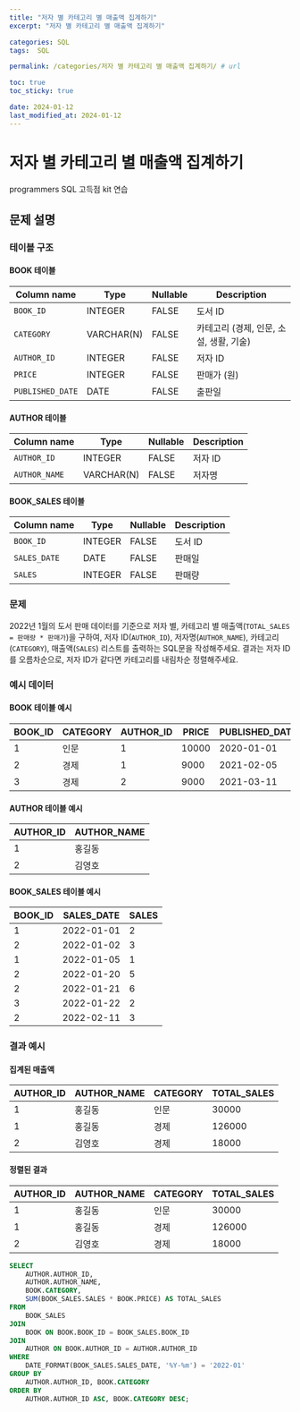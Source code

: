 ```yaml
---
title: "저자 별 카테고리 별 매출액 집계하기"
excerpt: "저자 별 카테고리 별 매출액 집계하기"

categories: SQL
tags:  SQL

permalink: /categories/저자 별 카테고리 별 매출액 집계하기/ # url

toc: true
toc_sticky: true

date: 2024-01-12
last_modified_at: 2024-01-12
---
```


# 저자 별 카테고리 별 매출액 집계하기

programmers SQL 고득점 kit 연습

## 문제 설명

### 테이블 구조

#### BOOK 테이블

| Column name     | Type        | Nullable | Description  |
|-----------------|-------------|----------|--------------|
| `BOOK_ID`       | INTEGER     | FALSE    | 도서 ID      |
| `CATEGORY`      | VARCHAR(N)  | FALSE    | 카테고리 (경제, 인문, 소설, 생활, 기술) |
| `AUTHOR_ID`     | INTEGER     | FALSE    | 저자 ID      |
| `PRICE`         | INTEGER     | FALSE    | 판매가 (원)  |
| `PUBLISHED_DATE`| DATE        | FALSE    | 출판일       |

#### AUTHOR 테이블

| Column name   | Type        | Nullable | Description  |
|---------------|-------------|----------|--------------|
| `AUTHOR_ID`   | INTEGER     | FALSE    | 저자 ID      |
| `AUTHOR_NAME` | VARCHAR(N)  | FALSE    | 저자명       |

#### BOOK_SALES 테이블

| Column name | Type    | Nullable | Description  |
|-------------|---------|----------|--------------|
| `BOOK_ID`   | INTEGER | FALSE    | 도서 ID      |
| `SALES_DATE`| DATE    | FALSE    | 판매일       |
| `SALES`     | INTEGER | FALSE    | 판매량       |

### 문제

2022년 1월의 도서 판매 데이터를 기준으로 저자 별, 카테고리 별 매출액(`TOTAL_SALES = 판매량 * 판매가`)을 구하여, 저자 ID(`AUTHOR_ID`), 저자명(`AUTHOR_NAME`), 카테고리(`CATEGORY`), 매출액(`SALES`) 리스트를 출력하는 SQL문을 작성해주세요. 결과는 저자 ID를 오름차순으로, 저자 ID가 같다면 카테고리를 내림차순 정렬해주세요.

### 예시 데이터

#### BOOK 테이블 예시

| BOOK_ID | CATEGORY | AUTHOR_ID | PRICE | PUBLISHED_DATE |
|---------|----------|-----------|-------|----------------|
| 1       | 인문     | 1         | 10000 | 2020-01-01     |
| 2       | 경제     | 1         | 9000  | 2021-02-05     |
| 3       | 경제     | 2         | 9000  | 2021-03-11     |

#### AUTHOR 테이블 예시

| AUTHOR_ID | AUTHOR_NAME |
|-----------|-------------|
| 1         | 홍길동       |
| 2         | 김영호       |

#### BOOK_SALES 테이블 예시

| BOOK_ID | SALES_DATE | SALES |
|---------|------------|-------|
| 1       | 2022-01-01 | 2     |
| 2       | 2022-01-02 | 3     |
| 1       | 2022-01-05 | 1     |
| 2       | 2022-01-20 | 5     |
| 2       | 2022-01-21 | 6     |
| 3       | 2022-01-22 | 2     |
| 2       | 2022-02-11 | 3     |

### 결과 예시

#### 집계된 매출액

| AUTHOR_ID | AUTHOR_NAME | CATEGORY | TOTAL_SALES |
|-----------|-------------|----------|-------------|
| 1         | 홍길동       | 인문     | 30000       |
| 1         | 홍길동       | 경제     | 126000      |
| 2         | 김영호       | 경제     | 18000       |

#### 정렬된 결과

| AUTHOR_ID | AUTHOR_NAME | CATEGORY | TOTAL_SALES |
|-----------|-------------|----------|-------------|
| 1         | 홍길동       | 인문     | 30000       |
| 1         | 홍길동       | 경제     | 126000      |
| 2         | 김영호       | 경제     | 18000       |

```sql
SELECT 
    AUTHOR.AUTHOR_ID, 
    AUTHOR.AUTHOR_NAME, 
    BOOK.CATEGORY, 
    SUM(BOOK_SALES.SALES * BOOK.PRICE) AS TOTAL_SALES
FROM 
    BOOK_SALES
JOIN 
    BOOK ON BOOK.BOOK_ID = BOOK_SALES.BOOK_ID
JOIN 
    AUTHOR ON BOOK.AUTHOR_ID = AUTHOR.AUTHOR_ID
WHERE 
    DATE_FORMAT(BOOK_SALES.SALES_DATE, '%Y-%m') = '2022-01'
GROUP BY 
    AUTHOR.AUTHOR_ID, BOOK.CATEGORY
ORDER BY 
    AUTHOR.AUTHOR_ID ASC, BOOK.CATEGORY DESC;
```
